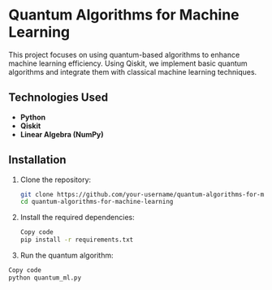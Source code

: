# Quantum Algorithms for Machine Learning

This project focuses on using quantum-based algorithms to enhance machine learning efficiency. Using Qiskit, we implement basic quantum algorithms and integrate them with classical machine learning techniques.

## Technologies Used

- **Python**
- **Qiskit**
- **Linear Algebra (NumPy)**

## Installation

1. Clone the repository:
   ```bash
   git clone https://github.com/your-username/quantum-algorithms-for-machine-learning.git
   cd quantum-algorithms-for-machine-learning

2. Install the required dependencies:
    ```bash
    Copy code
    pip install -r requirements.txt

3. Run the quantum algorithm:
  ```bash
  Copy code
  python quantum_ml.py
